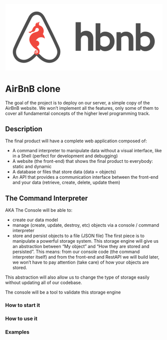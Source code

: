 ![](https://github.com/Markkimotho/AirBnB_clone/blob/master/Images/hbnb.png)

# AirBnB clone
The goal of the project is to deploy on our server, a simple copy of the AirBnB website.
We won’t implement all the features, only some of them to cover all fundamental concepts of the higher level programming track.

## Description
The final product will have a complete web application composed of:
* A command interpreter to manipulate data without a visual interface, like in a Shell (perfect for development and debugging)
* A website (the front-end) that shows the final product to everybody: static and dynamic
* A database or files that store data (data = objects)
* An API that provides a communication interface between the front-end and your data (retrieve, create, delete, update them)

## The Command Interpreter 
AKA The Console will be able to:
* create our data model
* manage (create, update, destroy, etc) objects via a console / command interpreter
* store and persist objects to a file (JSON file)
The first piece is to manipulate a powerful storage system. This storage engine will give us an abstraction between “My object” and “How they are stored and persisted”. This means: from our console code (the command interpreter itself) and from the front-end and RestAPI we will build later, we won’t have to pay attention (take care) of how your objects are stored.

This abstraction will also allow us to change the type of storage easily without updating all of our codebase.

The console will be a tool to validate this storage engine

### How to start it 

### How to use it 

### Examples
